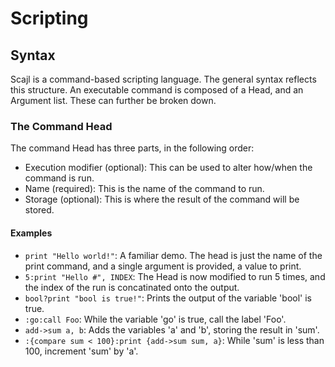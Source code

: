 # Scripting
## Syntax
Scajl is a command-based scripting language. The general syntax reflects this structure. An executable command is composed of a Head, and an Argument list. These can further be broken down.
### The Command Head
The command Head has three parts, in the following order:
- Execution modifier (optional): This can be used to alter how/when the command is run.
- Name (required): This is the name of the command to run.
- Storage (optional): This is where the result of the command will be stored.
#### Examples
- `print "Hello world!"`: A familiar demo. The head is just the name of the print command, and a single argument is provided, a value to print. 
- `5:print "Hello #", INDEX`: The Head is now modified to run 5 times, and the index of the run is concatinated onto the output. 
- `bool?print "bool is true!"`: Prints the output of the variable 'bool' is true. 
- `:go:call Foo`: While the variable 'go' is true, call the label 'Foo'. 
- `add->sum a, b`: Adds the variables 'a' and 'b', storing the result in 'sum'. 
- `:{compare sum < 100}:print {add->sum sum, a}`: While 'sum' is less than 100, increment 'sum' by 'a'. 
